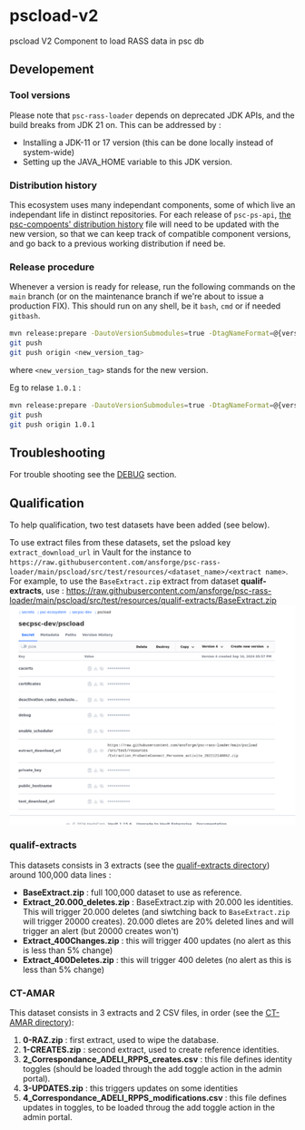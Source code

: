 # pscload-v2
pscload V2
Component to load RASS data in psc db

## Developement

### Tool versions

Please note that `psc-rass-loader` depends on deprecated JDK APIs, and the build
breaks from JDK 21 on.
This can be addressed by :
*  Installing a JDK-11 or 17 version (this can be done locally instead of system-wide)
*  Setting up  the JAVA_HOME variable to this JDK version.

### Distribution history

This ecosystem uses many independant components, some of which live an independant life in distinct repositories.
For each release of `psc-ps-api`, [the psc-compoents' distribution  history](https://github.com/ansforge/psc-components/blob/main/DISTRIBUTION.md) 
file will need to be updated with the new version, so that we can keep track of compatible component versions, 
and go back to a previous working distribution if need be.

### Release procedure

Whenever a version is ready for release, run the following commands on the `main` branch (or on the maintenance branch if we're about to issue a production FIX). This should run on any shell, be it `bash`, `cmd` or if needed `gitbash`.

```bash
mvn release:prepare -DautoVersionSubmodules=true -DtagNameFormat=@{version}
git push
git push origin <new_version_tag>
```

where `<new_version_tag>` stands for the new version.

Eg to relase `1.0.1` :

```bash
mvn release:prepare -DautoVersionSubmodules=true -DtagNameFormat=@{version}
git push
git push origin 1.0.1
```

## Troubleshooting

For trouble shooting see the [DEBUG](DEBUG.md) section.

## Qualification

To help qualification, two test datasets have been added (see below).

To use extract files from these datasets, set the psload key `extract_download_url` in Vault for the instance to `https://raw.githubusercontent.com/ansforge/psc-rass-loader/main/pscload/src/test/resources/<dataset_name>/<extract name>`. For example, to use the `BaseExtract.zip` extract from dataset **qualif-extracts**, use : https://raw.githubusercontent.com/ansforge/psc-rass-loader/main/pscload/src/test/resources/qualif-extracts/BaseExtract.zip
![Where is download URL](src/main/doc/extract_download_url.png)

### qualif-extracts

This datasets consists in 3 extracts (see the [qualif-extracts directory](pscload/src/test/resources/qualif-extracts))
around 100,000 data lines :

*   **BaseExtract.zip** : full 100,000 dataset to use as reference.
*   **Extract_20.000_deletes.zip** : BaseExtract.zip with 20.000 les identities. This will trigger 20.000 deletes (and siwtching back to `BaseExtract.zip` will trigger 20000 creates). 20.000 dletes are 20% deleted lines and will trigger an alert (but 20000 creates won't)
*   **Extract_400Changes.zip** : this will trigger 400 updates (no alert as this is less than 5% change)
*   **Extract_400Deletes.zip** : this will trigger 400 deletes (no alert as this is less than 5% change)

### CT-AMAR

This dataset consists in 3 extracts and 2 CSV files, in order (see the [CT-AMAR directory](pscload/src/test/resources/CT-AMAR)):

1.  **0-RAZ.zip** : first extract, used to wipe the database.
1.  **1-CREATES.zip** : second extract, used to create reference identities.
1.  **2_Correspondance_ADELI_RPPS_creates.csv** : this file defines identity toggles (should be loaded through the add toggle action in the admin portal).
1.  **3-UPDATES.zip** : this triggers updates on some identities
1.  **4_Correspondance_ADELI_RPPS_modifications.csv** : this file defines updates in toggles, to be loaded throug the add toggle action in the admin portal.